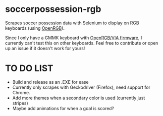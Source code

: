 # soccerpossession-rgb
Scrapes soccer possession data with Selenium to display on RGB keyboards (using [OpenRGB](https://gitlab.com/CalcProgrammer1/OpenRGB)).

Since I only have a GMMK keyboard with [OpenRGB/VIA firmware](https://github.com/gloryhzw/qmk_tool/wiki/VIA-OpenRGB-for-GMMK), I currently can't test this on other keyboards. Feel free to contribute or open up an issue if it doesn't work for yours!

# TO DO LIST
- Build and release as an .EXE for ease
- Currently only scrapes with Geckodriver (Firefox), need support for Chrome.
- Add more themes when a secondary color is used (currently just stripes)
- Maybe add animations for when a goal is scored?
